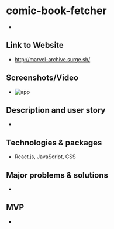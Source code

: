 # comic-book-fetcher
-

## Link to Website
- http://marvel-archive.surge.sh/
## Screenshots/Video  
- ![app](https://github.com/jlendle11/comic-book-fetcher/blob/feature/comic-app/src/components/images/Comic-stuff.png)

## Description and user story
-

## Technologies & packages
- React.js, JavaScript, CSS


## Major problems & solutions
-


## MVP
-
